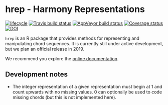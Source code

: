 
<!-- README.md is generated from README.Rmd. Please edit that file -->

# hrep - Harmony Representations

[![lifecycle](https://img.shields.io/badge/lifecycle-experimental-orange.svg)](https://www.tidyverse.org/lifecycle/#experimental)
[![Travis build
status](https://travis-ci.org/pmcharrison/hrep.svg?branch=master)](https://travis-ci.org/pmcharrison/hrep)
[![AppVeyor build
status](https://ci.appveyor.com/api/projects/status/github/pmcharrison/hrep?branch=master&svg=true)](https://ci.appveyor.com/project/pmcharrison/hrep)
[![Coverage
status](https://coveralls.io/repos/github/pmcharrison/hrep/badge.svg)](https://coveralls.io/r/pmcharrison/hrep?branch=master)
[![DOI](https://zenodo.org/badge/DOI/10.5281/zenodo.2545770.svg)](https://doi.org/10.5281/zenodo.2545770)

`hrep` is an R package that provides methods for representing and
manipulating chord sequences. It is currently still under active
development, but we plan an official release in 2019.

We recommend you explore the [online
documentation](https://pmcharrison.github.io/hrep).

## Development notes

  - The integer representation of a given representation must begin at 1
    and count upwards with no missing values. 0 can optionally be used
    to code missing chords (but this is not implemented here).
